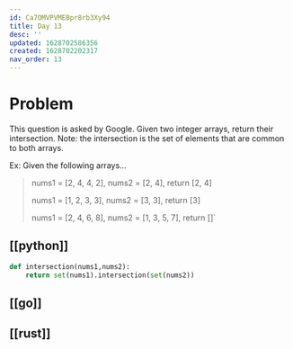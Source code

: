 ```yaml
---
id: Ca7OMVPVMEBpr8rb3Xy94
title: Day 13
desc: ''
updated: 1628702586356
created: 1628702202317
nav_order: 13
---
```

 # Problem
This question is asked by Google. Given two integer arrays, return their intersection.
Note: the intersection is the set of elements that are common to both arrays.

Ex: Given the following arrays...


> nums1 = [2, 4, 4, 2], nums2 = [2, 4], return [2, 4]
>
> nums1 = [1, 2, 3, 3], nums2 = [3, 3], return [3]
>
> nums1 = [2, 4, 6, 8], nums2 = [1, 3, 5, 7], return []`
## [[python]]
```python
def intersection(nums1,nums2):
    return set(nums1).intersection(set(nums2))
```

## [[go]]

## [[rust]]
